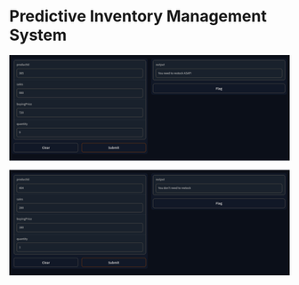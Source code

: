 # Predictive Inventory Management System

!["Restock"](images/restock.png)

!["No Restock"](images/no-restock.png)
